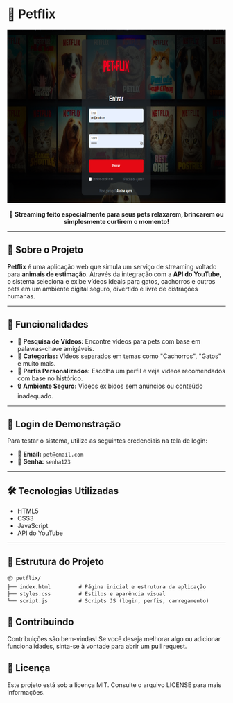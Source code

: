 # 🐾 Petflix

<p align="center">
  <img src="https://raw.githubusercontent.com/moaaskt/petflix/refs/heads/main/assets/capaPet.png" alt="Tela de Login Petflix" height="400px"/>
</p>

<p align="center">
  <strong>🎥 Streaming feito especialmente para seus pets relaxarem, brincarem ou simplesmente curtirem o momento!</strong>
</p>

---

## 📌 Sobre o Projeto

**Petflix** é uma aplicação web que simula um serviço de streaming voltado para **animais de estimação**. Através da integração com a **API do YouTube**, o sistema seleciona e exibe vídeos ideais para gatos, cachorros e outros pets em um ambiente digital seguro, divertido e livre de distrações humanas.

---

## 🚀 Funcionalidades

- 🔎 **Pesquisa de Vídeos:** Encontre vídeos para pets com base em palavras-chave amigáveis.
- 📂 **Categorias:** Vídeos separados em temas como "Cachorros", "Gatos" e muito mais.
- 👤 **Perfis Personalizados:** Escolha um perfil e veja vídeos recomendados com base no histórico.
- 🔒 **Ambiente Seguro:** Vídeos exibidos sem anúncios ou conteúdo inadequado.

---

## 🧪 Login de Demonstração

Para testar o sistema, utilize as seguintes credenciais na tela de login:

- 📧 **Email:** `pet@email.com`  
- 🔐 **Senha:** `senha123`

---

## 🛠️ Tecnologias Utilizadas

- HTML5  
- CSS3  
- JavaScript  
- API do YouTube

---

## 📁 Estrutura do Projeto

```plaintext
📦 petflix/
├── index.html         # Página inicial e estrutura da aplicação
├── styles.css         # Estilos e aparência visual
└── script.js          # Scripts JS (login, perfis, carregamento)
```


## 🤝 Contribuindo
Contribuições são bem-vindas!
Se você deseja melhorar algo ou adicionar funcionalidades, sinta-se à vontade para abrir um pull request.


## 📄 Licença
Este projeto está sob a licença MIT.
Consulte o arquivo LICENSE para mais informações.


